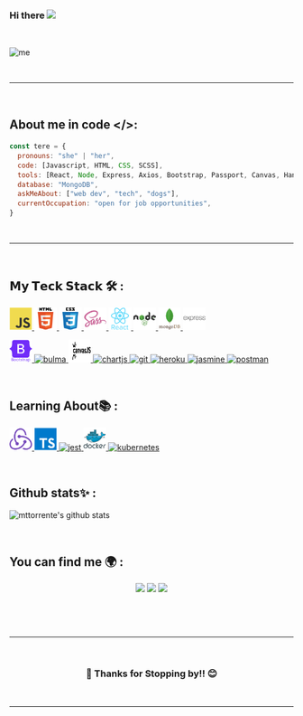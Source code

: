 ### Hi there <img src="https://media.giphy.com/media/hvRJCLFzcasrR4ia7z/giphy.gif" width="25px"></a>

<br>

![me](https://user-images.githubusercontent.com/67802072/104941812-d73c3f80-59b3-11eb-91f4-db88d8b61e94.png)

<br><hr><br>

## About me in code </>:

```js
const tere = {
  pronouns: "she" | "her",
  code: [Javascript, HTML, CSS, SCSS],
  tools: [React, Node, Express, Axios, Bootstrap, Passport, Canvas, Handlebars, Postman, Git, Slack...],
  database: "MongoDB",
  askMeAbout: ["web dev", "tech", "dogs"],
  currentOccupation: "open for job opportunities",
}
```
<br><hr><br>

## 𝗠𝘆 𝗧𝗲𝗰𝗸 𝗦𝘁𝗮𝗰𝗸 🛠 :

<p align="left">
  <a href="https://developer.mozilla.org/en-US/docs/Web/JavaScript" target="_blank"> <img                                                                                                 src="https://raw.githubusercontent.com/devicons/devicon/master/icons/javascript/javascript-original.svg" alt="javascript" width="40" height="40"/> </a> 
  <a href="https://www.w3.org/html/" target="_blank"> <img src="https://raw.githubusercontent.com/devicons/devicon/master/icons/html5/html5-original-wordmark.svg" alt="html5"           width="40" height="40"/> </a>
  <a href="https://www.w3schools.com/css/" target="_blank"> <img src="https://raw.githubusercontent.com/devicons/devicon/master/icons/css3/css3-original-wordmark.svg" alt="css3"         width="40" height="40"/> </a>
  <a href="https://sass-lang.com" target="_blank"> <img src="https://raw.githubusercontent.com/devicons/devicon/master/icons/sass/sass-original.svg" alt="sass" width="40"                 height="40"/> </a> 
  <a href="https://reactjs.org/" target="_blank"> <img src="https://raw.githubusercontent.com/devicons/devicon/master/icons/react/react-original-wordmark.svg" alt="react"               width="40" height="40"/> </a>
  <a href="https://nodejs.org" target="_blank"> <img src="https://raw.githubusercontent.com/devicons/devicon/master/icons/nodejs/nodejs-original-wordmark.svg" alt="nodejs"               width="40" height="40"/> </a> 
  <a href="https://www.mongodb.com/" target="_blank"> <img src="https://raw.githubusercontent.com/devicons/devicon/master/icons/mongodb/mongodb-original-wordmark.svg"                   alt="mongodb" width="40" height="40"/> </a> 
  <a href="https://expressjs.com" target="_blank"> <img src="https://raw.githubusercontent.com/devicons/devicon/master/icons/express/express-original-wordmark.svg" alt="express"         width="40" height="40"/> </a>
  
  
  <a href="https://getbootstrap.com" target="_blank"> <img src="https://raw.githubusercontent.com/devicons/devicon/master/icons/bootstrap/bootstrap-plain-wordmark.svg"                   alt="bootstrap" width="40" height="40"/> </a> 
  <a href="https://bulma.io/" target="_blank"> <img src="https://raw.githubusercontent.com/gilbarbara/logos/804dc257b59e144eaca5bc6ffd16949752c6f789/logos/bulma.svg" alt="bulma"         width="40" height="40"/> </a> 
  <a href="https://canvasjs.com" target="_blank"> <img src="https://raw.githubusercontent.com/Hardik0307/Hardik0307/master/assets/canvasjs-charts.svg" alt="canvasjs" width="40"         height="40"/> </a> 
  <a href="https://www.chartjs.org" target="_blank"> <img src="https://www.chartjs.org/media/logo-title.svg" alt="chartjs" width="40" height="40"/> </a> 
  <a href="https://git-scm.com/" target="_blank"> <img src="https://www.vectorlogo.zone/logos/git-scm/git-scm-icon.svg" alt="git" width="40" height="40"/> </a> 
  <a href="https://heroku.com" target="_blank"> <img src="https://www.vectorlogo.zone/logos/heroku/heroku-icon.svg" alt="heroku" width="40" height="40"/> </a> 
  <a href="https://jasmine.github.io/" target="_blank"> <img src="https://www.vectorlogo.zone/logos/jasmine/jasmine-icon.svg" alt="jasmine" width="40" height="40"/> </a> 
  <a href="https://postman.com" target="_blank"> <img src="https://www.vectorlogo.zone/logos/getpostman/getpostman-icon.svg" alt="postman" width="40" height="40"/> </a> 
 </p>
 <br>
 
##  Learning About📚 :

<p align="left">
  <a href="https://redux.js.org" target="_blank"> <img src="https://raw.githubusercontent.com/devicons/devicon/master/icons/redux/redux-original.svg" alt="redux" width="40"            height="40"/> </a>
  <a href="https://www.typescriptlang.org/" target="_blank"> <img src="https://raw.githubusercontent.com/devicons/devicon/master/icons/typescript/typescript-original.svg"              alt="typescript" width="40" height="40"/> </a> 
  <a href="https://jestjs.io" target="_blank"> <img src="https://www.vectorlogo.zone/logos/jestjsio/jestjsio-icon.svg" alt="jest" width="40" height="40"/> </a> 
  <a href="https://www.docker.com/" target="_blank"> <img src="https://raw.githubusercontent.com/devicons/devicon/master/icons/docker/docker-original-wordmark.svg" alt="docker"        width="40" height="40"/> </a> 
  <a href="https://kubernetes.io" target="_blank"> <img src="https://www.vectorlogo.zone/logos/kubernetes/kubernetes-icon.svg" alt="kubernetes" width="40" height="40"/> </a>
</p>

<br>

## Github stats✨ :


![mttorrente's github stats](https://github-readme-stats.vercel.app/api?username=mttorrente&show_icons=true&count_private=true&theme=onedark)



<br>

## You can find me 🌍 :

<p align="center">
  <a target="_blank" href="https://www.linkedin.com/in/maria-teresa-torrente-ochovo"><img src="https://img.shields.io/badge/-LinkedIn-0077B5?style=for-the-badge&logo=Linkedin&logoColor=white"></img></a>
  <a target="_blank" href="https://twitter.com/mttorrente_o"><img src="https://img.shields.io/badge/-Twitter-1DA1F2?style=for-the-badge&logo=Twitter&logoColor=white"></img></a>
  <a target="_blank" href="mailto:mttorrente.o@gmail.com"><img src="https://img.shields.io/badge/-Gmail-D14836?style=for-the-badge&logo=Gmail&logoColor=white"></img></a>
</p>

<br>

<br><hr><br>

<h3 align="center">🤩 Thanks for Stopping by!! 😊</h3>

<br><hr><br>

<!--
**mttorrente/mttorrente** is a ✨ _special_ ✨ repository because its `README.md` (this file) appears on your GitHub profile.
